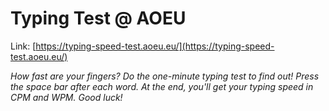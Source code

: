 # Typing Test @ AOEU

Link: [https://typing-speed-test.aoeu.eu/](https://typing-speed-test.aoeu.eu/)

*How fast are your fingers? Do the one-minute typing test to find out! Press the space bar after each word. At the end, you'll get your typing speed in CPM and WPM. Good luck!*